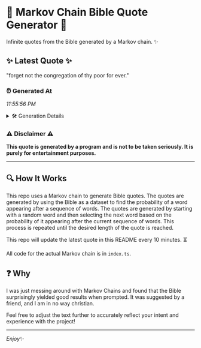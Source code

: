 # 📖 Markov Chain Bible Quote Generator 📖

Infinite quotes from the Bible generated by a Markov chain. ✨

## ✨ Latest Quote ✨
"forget not the congregation of thy poor for ever."

### ⏰ Generated At
*11:55:56 PM*

<details>
    <summary>🛠️ Generation Details</summary>
    <p>
        <strong>🌱 Seed:</strong> forget<br>
        <strong>🔄 Iterations:</strong> 8<br>
        <strong>📜 Context History:</strong><br>[ forget ]: not<br>[ forget, not ]: the<br>[ forget, not, the ]: congregation<br>[ forget, not, the, congregation ]: of<br>[ forget, not, the, congregation, of ]: thy<br>[ forget, not, the, congregation, of, thy ]: poor<br>[ not, the, congregation, of, thy, poor ]: for<br>[ the, congregation, of, thy, poor, for ]: ever.<br>
    </p>
</details>

### ⚠️ Disclaimer ⚠️
**This quote is generated by a program and is not to be taken seriously. It is purely for entertainment purposes.**

---

## 🔍 How It Works

This repo uses a Markov chain to generate Bible quotes. The quotes are generated by using the Bible as a dataset to find the probability of a word appearing after a sequence of words. The quotes are generated by starting with a random word and then selecting the next word based on the probability of it appearing after the current sequence of words. This process is repeated until the desired length of the quote is reached.

This repo will update the latest quote in this README every 10 minutes. ⏳

All code for the actual Markov chain is in `index.ts`.

## ❓ Why

I was just messing around with Markov Chains and found that the Bible surprisingly yielded good results when prompted. 
It was suggested by a friend, and I am in no way christian.

Feel free to adjust the text further to accurately reflect your intent and experience with the project!

---

*Enjoy*✨
